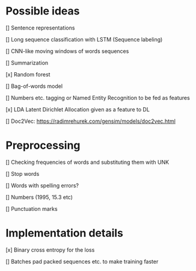 # Possible ideas

[] Sentence representations

[] Long sequence classification with LSTM (Sequence labeling)

[] CNN-like moving windows of words sequences

[] Summarization

[x] Random forest

[] Bag-of-words model

[] Numbers etc. tagging or Named Entity Recognition to be fed as features

[x] LDA Latent Dirichlet Allocation given as a feature to DL

[] Doc2Vec: https://radimrehurek.com/gensim/models/doc2vec.html

# Preprocessing

[] Checking frequencies of words and substituting them with UNK

[] Stop words

[] Words with spelling errors?

[] Numbers (1995, 15.3 etc)

[] Punctuation marks


# Implementation details

[x] Binary cross entropy for the loss

[] Batches pad packed sequences etc. to make training faster


